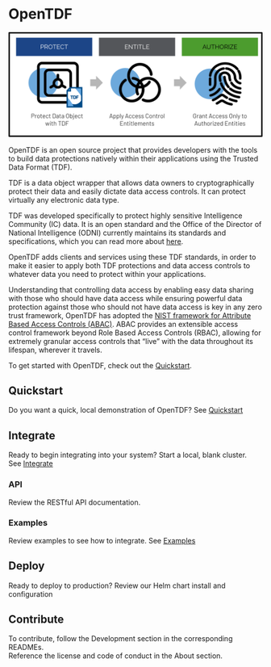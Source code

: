 # OpenTDF 

![](resource/opentdf_overview.png)

OpenTDF is an open source project that provides developers with the tools to build data protections natively within their applications using the Trusted Data Format (TDF). 

TDF is a data object wrapper that allows data owners to cryptographically protect their data and easily dictate data access controls. It can protect virtually any electronic data type.

TDF was developed specifically to protect highly sensitive Intelligence Community (IC) data. It is an open standard and the Office of the Director of National Intelligence (ODNI) currently maintains its standards and specifications, which you can read more about [here](https://www.dni.gov/index.php/who-we-are/organizations/ic-cio/ic-cio-related-menus/ic-cio-related-links/ic-technical-specifications/trusted-data-format). 

OpenTDF adds clients and services using these TDF standards, in order to make it easier to apply both TDF protections and data access controls to whatever data you need to protect within your applications. 

Understanding that controlling data access by enabling easy data sharing with those who should have data access while ensuring powerful data protection against those who should not have data access is key in any zero trust framework, OpenTDF has adopted the [NIST framework for Attribute Based Access Controls (ABAC)](https://csrc.nist.gov/publications/detail/sp/800-162/final). ABAC provides an extensible access control framework beyond Role Based Access Controls (RBAC), allowing for extremely granular access controls that “live” with the data throughout its lifespan, wherever it travels. 

To get started with OpenTDF, check out the [Quickstart](quickstart). 

## Quickstart

Do you want a quick, local demonstration of OpenTDF? See [Quickstart](quickstart)

## Integrate

Ready to begin integrating into your system?  Start a local, blank cluster.   
See [Integrate](integrate)


### API

Review the RESTful API documentation.

### Examples

Review examples to see how to integrate. See [Examples](examples)

## Deploy

Ready to deploy to production? Review our Helm chart install and configuration

## Contribute

To contribute, follow the Development section in the corresponding READMEs.   
Reference the license and code of conduct in the About section.
